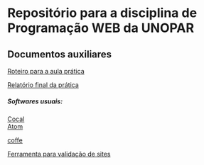 <h1>Repositório para a disciplina de Programação WEB da UNOPAR </h1>


<h2> Documentos auxiliares </h2>

<p> <a href="Roteiro%20aula%20prática.pdf" target="_blank"> Roteiro para a aula prática </a></p>
<p> <a href="main.pdf" target="_blank"> Relatório final da prática </a></p>


<h5> Softwares usuais: </h5><p>
<a href="https://cocalc.com/software">Cocal</a> <br/>
<a href="https://atom.io/">Atom</a> <br/>

 <a href="https://buy.stripe.com/test_14k5lPbFNfLx2hGdQQ">coffe</a> <br/>
</p>



[Ferramenta para validação de sites](https://jsfiddle.net)
